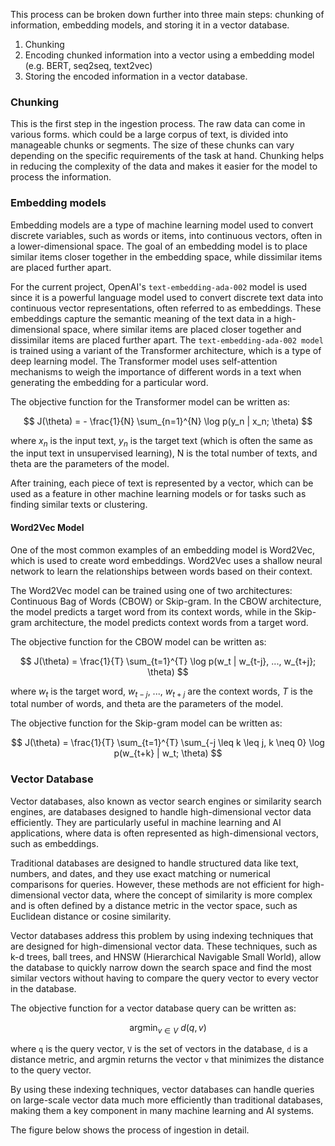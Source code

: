 This process can be broken down further into three main steps: chunking of information, embedding models, and storing it in a vector database.
1. Chunking
2. Encoding chunked information into a vector using a embedding model (e.g. BERT, seq2seq, text2vec)
3. Storing the encoded information in a vector database. 

### Chunking

This is the first step in the ingestion process. The raw data can come in various forms.  which could be a large corpus of text, is divided into manageable chunks or segments. The size of these chunks can vary depending on the specific requirements of the task at hand. Chunking helps in reducing the complexity of the data and makes it easier for the model to process the information.

### Embedding models

Embedding models are a type of machine learning model used to convert discrete variables, such as words or items, into continuous vectors, often in a lower-dimensional space. The goal of an embedding model is to place similar items closer together in the embedding space, while dissimilar items are placed further apart.

For the current project, OpenAI's `text-embedding-ada-002` model is used since it is a powerful language model used to convert discrete text data into continuous vector representations, often referred to as embeddings. These embeddings capture the semantic meaning of the text data in a high-dimensional space, where similar items are placed closer together and dissimilar items are placed further apart. The `text-embedding-ada-002 model` is trained using a variant of the Transformer architecture, which is a type of deep learning model. The Transformer model uses self-attention mechanisms to weigh the importance of different words in a text when generating the embedding for a particular word.

The objective function for the Transformer model can be written as:


$$
J(\theta) = - \frac{1}{N} \sum_{n=1}^{N} \log p(y_n | x_n; \theta)
$$

where $x_n$ is the input text, $y_n$ is the target text (which is often the same as the input text in unsupervised learning), N is the total number of texts, and theta are the parameters of the model.

After training, each piece of text is represented by a vector, which can be used as a feature in other machine learning models or for tasks such as finding similar texts or clustering.

#### Word2Vec Model

One of the most common examples of an embedding model is Word2Vec, which is used to create word embeddings. Word2Vec uses a shallow neural network to learn the relationships between words based on their context.

The Word2Vec model can be trained using one of two architectures: Continuous Bag of Words (CBOW) or Skip-gram. In the CBOW architecture, the model predicts a target word from its context words, while in the Skip-gram architecture, the model predicts context words from a target word.

The objective function for the CBOW model can be written as:

$$
J(\theta) = \frac{1}{T} \sum_{t=1}^{T} \log p(w_t | w_{t-j}, ..., w_{t+j}; \theta)
$$

where $w_t$ is the target word, $w_{t-j}$, ..., $w_{t+j}$ are the context words, $T$ is the total number of words, and theta are the parameters of the model.

The objective function for the Skip-gram model can be written as:

$$
J(\theta) = \frac{1}{T} \sum_{t=1}^{T} \sum_{-j \leq k \leq j, k \neq 0} \log p(w_{t+k} | w_t; \theta)
$$

### Vector Database

Vector databases, also known as vector search engines or similarity search engines, are databases designed to handle high-dimensional vector data efficiently. They are particularly useful in machine learning and AI applications, where data is often represented as high-dimensional vectors, such as embeddings.

Traditional databases are designed to handle structured data like text, numbers, and dates, and they use exact matching or numerical comparisons for queries. However, these methods are not efficient for high-dimensional vector data, where the concept of similarity is more complex and is often defined by a distance metric in the vector space, such as Euclidean distance or cosine similarity.

Vector databases address this problem by using indexing techniques that are designed for high-dimensional vector data. These techniques, such as k-d trees, ball trees, and HNSW (Hierarchical Navigable Small World), allow the database to quickly narrow down the search space and find the most similar vectors without having to compare the query vector to every vector in the database.

The objective function for a vector database query can be written as:

$$
\text{argmin}_{v \in V} ~ d(q, v)
$$

where `q` is the query vector, `V` is the set of vectors in the database, `d` is a distance metric, and argmin returns the vector `v` that minimizes the distance to the query vector.

By using these indexing techniques, vector databases can handle queries on large-scale vector data much more efficiently than traditional databases, making them a key component in many machine learning and AI systems.

The figure below shows the process of ingestion in detail. 